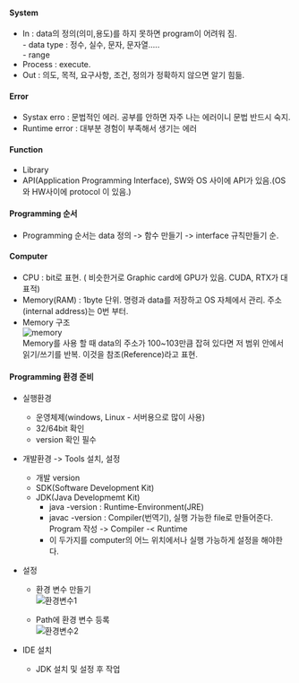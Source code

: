 #### System  
 - In : data의 정의(의미,용도)를 하지 못하면 program이 어려워 짐.  
        - data type : 정수, 실수, 문자, 문자열.....  
        - range  
 - Process : execute.  
 - Out : 의도, 목적, 요구사항, 조건, 정의가 정확하지 않으면 알기 힘듦.  
 
#### Error  
 - Systax erro : 문법적인 에러. 공부를 안하면 자주 나는 에러이니 문법 반드시 숙지.  
 - Runtime error : 대부분 경험이 부족해서 생기는 에러  
  
#### Function
 - Library
 - API(Application Programming Interface), SW와 OS 사이에 API가 있음.(OS와 HW사이에 protocol 이 있음.)  
  
#### Programming 순서  
 - Programming 순서는 data 정의 -> 함수 만들기 -> interface 규칙만들기 순.  

#### Computer  
 - CPU : bit로 표현. ( 비슷한거로 Graphic card에 GPU가 있음. CUDA, RTX가 대표적)  
 - Memory(RAM) : 1byte 단위. 명령과 data를 저장하고 OS 자체에서 관리. 주소(internal address)는 0번 부터.  
 - Memory 구조  
    ![memory](https://user-images.githubusercontent.com/67041069/85295932-9a6e9f80-b4db-11ea-9ec4-08fce7b389c4.PNG)  
    Memory를 사용 할 때 data의 주소가 100~103만큼 잡혀 있다면 저 범위 안에서 읽기/쓰기를 반복. 이것을 참조(Reference)라고 표현. 

#### Programming 환경 준비  
 - 실행환경
    - 운영체제(windows, Linux - 서버용으로 많이 사용)  
    - 32/64bit 확인  
    - version 확인 필수  
 
 - 개발환경 -> Tools 설치, 설정
    - 개발 version  
    - SDK(Software Development Kit)  
    - JDK(Java Developmemt Kit)  
      - java -version : Runtime-Environment(JRE)
      - javac -version : Compiler(번역기), 실행 가능한 file로 만들어준다. Program 작성 -> Compiler -< Runtime  
      - 이 두가지를 computer의 어느 위치에서나 실행 가능하게 설정을 해야한다.  
 
 - 설정  
    - 환경 변수 만들기  
       ![환경변수1](https://user-images.githubusercontent.com/67041069/85295946-9e022680-b4db-11ea-89e1-360bc2194082.PNG)

    - Path에 환경 변수 등록  
       ![환경변수2](https://user-images.githubusercontent.com/67041069/85295950-9fcbea00-b4db-11ea-96eb-11f320cab167.PNG)

 - IDE 설치  
    - JDK 설치 및 설정 후 작업

 
